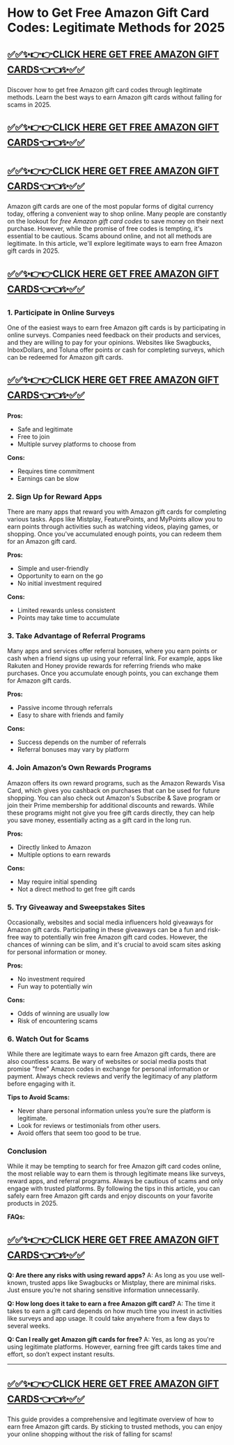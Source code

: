 # How to Get Free Amazon Gift Card Codes: Legitimate Methods for 2025
## [✅✅✨👉👉CLICK HERE GET FREE AMAZON GIFT CARDS👈👈✨✅✅](https://amazonbuy.xyz/c/amaznnnn)
Discover how to get free Amazon gift card codes through legitimate methods. Learn the best ways to earn Amazon gift cards without falling for scams in 2025.

## [✅✅✨👉👉CLICK HERE GET FREE AMAZON GIFT CARDS👈👈✨✅✅](https://amazonbuy.xyz/c/amaznnnn)

## [✅✅✨👉👉CLICK HERE GET FREE AMAZON GIFT CARDS👈👈✨✅✅](https://amazonbuy.xyz/c/amaznnnn)

Amazon gift cards are one of the most popular forms of digital currency today, offering a convenient way to shop online. Many people are constantly on the lookout for *free Amazon gift card codes* to save money on their next purchase. However, while the promise of free codes is tempting, it's essential to be cautious. Scams abound online, and not all methods are legitimate. In this article, we'll explore legitimate ways to earn free Amazon gift cards in 2025.
## [✅✅✨👉👉CLICK HERE GET FREE AMAZON GIFT CARDS👈👈✨✅✅](https://amazonbuy.xyz/c/amaznnnn)
### 1. Participate in Online Surveys

One of the easiest ways to earn free Amazon gift cards is by participating in online surveys. Companies need feedback on their products and services, and they are willing to pay for your opinions. Websites like Swagbucks, InboxDollars, and Toluna offer points or cash for completing surveys, which can be redeemed for Amazon gift cards.
## [✅✅✨👉👉CLICK HERE GET FREE AMAZON GIFT CARDS👈👈✨✅✅](https://amazonbuy.xyz/c/amaznnnn)
**Pros:**
- Safe and legitimate
- Free to join
- Multiple survey platforms to choose from

**Cons:**
- Requires time commitment
- Earnings can be slow

### 2. Sign Up for Reward Apps

There are many apps that reward you with Amazon gift cards for completing various tasks. Apps like Mistplay, FeaturePoints, and MyPoints allow you to earn points through activities such as watching videos, playing games, or shopping. Once you've accumulated enough points, you can redeem them for an Amazon gift card.

**Pros:**
- Simple and user-friendly
- Opportunity to earn on the go
- No initial investment required

**Cons:**
- Limited rewards unless consistent
- Points may take time to accumulate

### 3. Take Advantage of Referral Programs

Many apps and services offer referral bonuses, where you earn points or cash when a friend signs up using your referral link. For example, apps like Rakuten and Honey provide rewards for referring friends who make purchases. Once you accumulate enough points, you can exchange them for Amazon gift cards.

**Pros:**
- Passive income through referrals
- Easy to share with friends and family

**Cons:**
- Success depends on the number of referrals
- Referral bonuses may vary by platform

### 4. Join Amazon’s Own Rewards Programs

Amazon offers its own reward programs, such as the Amazon Rewards Visa Card, which gives you cashback on purchases that can be used for future shopping. You can also check out Amazon's Subscribe & Save program or join their Prime membership for additional discounts and rewards. While these programs might not give you free gift cards directly, they can help you save money, essentially acting as a gift card in the long run.

**Pros:**
- Directly linked to Amazon
- Multiple options to earn rewards

**Cons:**
- May require initial spending
- Not a direct method to get free gift cards

### 5. Try Giveaway and Sweepstakes Sites

Occasionally, websites and social media influencers hold giveaways for Amazon gift cards. Participating in these giveaways can be a fun and risk-free way to potentially win free Amazon gift card codes. However, the chances of winning can be slim, and it's crucial to avoid scam sites asking for personal information or money.

**Pros:**
- No investment required
- Fun way to potentially win

**Cons:**
- Odds of winning are usually low
- Risk of encountering scams

### 6. Watch Out for Scams

While there are legitimate ways to earn free Amazon gift cards, there are also countless scams. Be wary of websites or social media posts that promise "free" Amazon codes in exchange for personal information or payment. Always check reviews and verify the legitimacy of any platform before engaging with it.

**Tips to Avoid Scams:**
- Never share personal information unless you’re sure the platform is legitimate.
- Look for reviews or testimonials from other users.
- Avoid offers that seem too good to be true.

### Conclusion

While it may be tempting to search for free Amazon gift card codes online, the most reliable way to earn them is through legitimate means like surveys, reward apps, and referral programs. Always be cautious of scams and only engage with trusted platforms. By following the tips in this article, you can safely earn free Amazon gift cards and enjoy discounts on your favorite products in 2025.

**FAQs:**
## [✅✅✨👉👉CLICK HERE GET FREE AMAZON GIFT CARDS👈👈✨✅✅](https://amazonbuy.xyz/c/amaznnnn)
**Q: Are there any risks with using reward apps?**
A: As long as you use well-known, trusted apps like Swagbucks or Mistplay, there are minimal risks. Just ensure you’re not sharing sensitive information unnecessarily.

**Q: How long does it take to earn a free Amazon gift card?**
A: The time it takes to earn a gift card depends on how much time you invest in activities like surveys and app usage. It could take anywhere from a few days to several weeks.

**Q: Can I really get Amazon gift cards for free?**
A: Yes, as long as you're using legitimate platforms. However, earning free gift cards takes time and effort, so don’t expect instant results.

---
## [✅✅✨👉👉CLICK HERE GET FREE AMAZON GIFT CARDS👈👈✨✅✅](https://amazonbuy.xyz/c/amaznnnn)
This guide provides a comprehensive and legitimate overview of how to earn free Amazon gift cards. By sticking to trusted methods, you can enjoy your online shopping without the risk of falling for scams!
